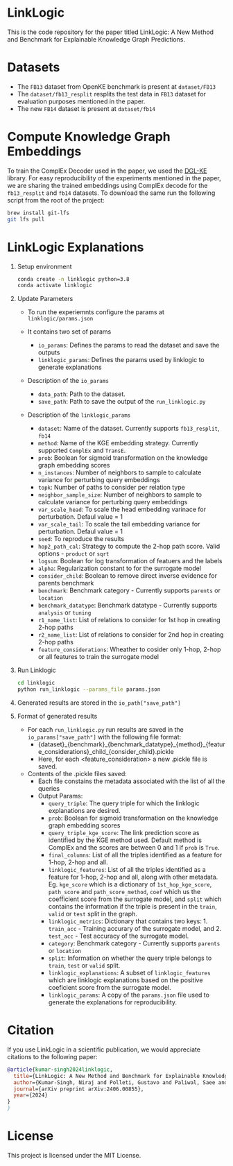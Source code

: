 # LinkLogic

This is the code repository for the paper titled LinkLogic: A New Method and Benchmark for Explainable
Knowledge Graph Predictions.

# Datasets
- The `FB13` dataset from OpenKE benchmark is present at `dataset/FB13`
- The `dataset/fb13_resplit` resplits the test data in `FB13` dataset for evaluation purposes mentioned in the paper.
- The new `FB14` dataset is present at `dataset/fb14`


#  Compute Knowledge Graph Embeddings

To train the ComplEx Decoder used in the paper, we used the [DGL-KE](https://github.com/awslabs/dgl-ke) library. For easy reproducibility of the experiments mentioned in the paper, we are sharing the trained embeddings using ComplEx decode for the `fb13_resplit` and `fb14` datasets. To download the same run the following script from the root of the project:

```bash
brew install git-lfs
git lfs pull
```

# LinkLogic Explanations

1. Setup environment
    ```bash
    conda create -n linklogic python=3.8
    conda activate linklogic
    ```
2. Update Parameters 
    - To run the experiemnts configure the params at `linklogic/params.json`
    - It contains two set of params
        - `io_params`: Defines the params to read the dataset and save the outputs
        - `linklogic_params`: Defines the params used by linklogic to generate explanations
    - Description of the `io_params`
        - `data_path`: Path to the dataset.
        - `save_path`: Path to save the output of the `run_linklogic.py`

    - Description of the `linklogic_params`
        - `dataset`: Name of the dataset. Currently supports `fb13_resplit`, `fb14`
        - `method`: Name of the KGE embedding strategy. Currently supported `ComplEx` and `TransE`.
        - `prob`: Boolean for sigmoid transformation on the knowledge graph embedding scores
        - `n_instances`: Number of neighbors to sample to calculate variance for perturbing query embeddings
        - `topk`: Number of paths to consider per relation type
        - `neighbor_sample_size`: Number of neighbors to sample to calculate variance for perturbing query embeddings
        - `var_scale_head`: To scale the head embedding varinace for perturbation. Defaul value = 1
        - `var_scale_tail`: To scale the tail embedding variance for perturbation. Defaul value = 1
        - `seed`: To reproduce the results
        - `hop2_path_cal`: Strategy to compute the 2-hop path score. Valid options - `product` or `sqrt`
        - `logsum`: Boolean for log transformation of featuers and the labels
        - `alpha`: Regularization constant to for the surrogate model
        - `consider_child`: Boolean to remove direct inverse evidence for parents benchmark
        - `benchmark`: Benchmark category - Currently supports `parents` or `location`
        - `benchmark_datatype`: Benchmark datatype - Currently supports `analysis` or `tuning`
        - `r1_name_list`: List of relations to consider for 1st hop in creating 2-hop paths
        - `r2_name_list`: List of relations to consider for 2nd hop in creating 2-hop paths
        - `feature_considerations`: Wheather to cosider only 1-hop, 2-hop or all features to train the surrogate model

    
3. Run Linklogic
    ```bash
    cd linklogic
    python run_linklogic --params_file params.json
    ```
4. Generated results are stored in the `io_path["save_path"]`

5. Format of generated results
    - For each `run_linklogic.py` run results are saved in the `io_params["save_path"]` with the following file format:
        - {dataset}\_{benchmark}\_{benchmark_datatype}\_{method}\_{feature_considerations}\_child\_{consider\_child}.pickle
        - Here, for each <feature_consideration> a new .pickle file is saved. 
    - Contents of the .pickle files saved:
        - Each file constains the metadata associated with the list of all the queries
        - Output Params:
            - `query_triple`: The query triple for which the linklogic explanations are desired. 
            - `prob`: Boolean for sigmoid transformation on the knowledge graph embedding scores
            - `query_triple_kge_score`: The link prediction score as identified by the KGE method used. Default method is ComplEx and the scores are between 0 and 1 if `prob` is `True`.
            - `final_columns`: List of all the triples identified as a feature for 1-hop, 2-hop and all. 
            - `linklogic_features`: List of all the triples identified as a feature for 1-hop, 2-hop and all, along with other metadata. Eg. `kge_score` which is a dictionary of `1st_hop_kge_score`, `path_score` and `path_score_method`, `coef` which us the coefficient score from the surrogate model, and `split` which contains the information if the triple is present in the `train`, `valid` or `test` split in the graph.
            - `linklogic_metrics`: Dictionary that contains two keys: 1. `train_acc` - Training accurary of the surrogate model, and 2. `test_acc` - Test accuracy of the surrogate model. 
            - `category`: Benchmark category - Currently supports `parents` or `location`
            - `split`: Information on whether the query triple belongs to `train`, `test` or `valid` split.
            - `linklogic_explanations`: A subset of `linklogic_features` which are linklogic explanations based on the positive coeficient score from the surrogate model. 
            - `linklogic_params`: A copy of the `params.json` file used to generate the explanations for reproducibility.

# Citation

If you use  LinkLogic in a scientific publication, we would appreciate citations to the following paper:

```bibtex
@article{kumar-singh2024linklogic,
  title={LinkLogic: A New Method and Benchmark for Explainable Knowledge Graph Predictions},
  author={Kumar-Singh, Niraj and Polleti, Gustavo and Paliwal, Saee and Hodos-Nkhereanye, Rachel},
  journal={arXiv preprint arXiv:2406.00855},
  year={2024}
}
}
```

# License
This project is licensed under the MIT License.




